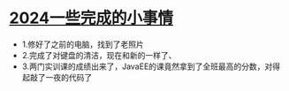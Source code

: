 # [2024一些完成的小事情](https://github.com/QiYongchuan/MyGitBlog/issues/72)

* 1.修好了之前的电脑，找到了老照片
* 2.完成了对键盘的清洁，现在和新的一样了、
* 3.两门实训课的成绩出来了，JavaEE的课竟然拿到了全班最高的分数，对得起敲了一夜的代码了